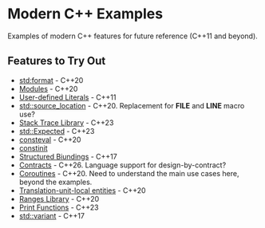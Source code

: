 # Modern C++ Examples

Examples of modern C++ features for future reference (C++11 and beyond).

## Features to Try Out

* [std:format](https://en.cppreference.com/w/cpp/utility/format/format.html) - C++20
* [Modules](https://en.cppreference.com/w/cpp/language/modules.html) - C++20
* [User-defined Literals](https://en.cppreference.com/w/cpp/language/user_literal.html) - C++11
* [std::source_location](https://en.cppreference.com/w/cpp/utility/source_location.html) - C++20. Replacement for __FILE__ and __LINE__ macro use?
* [Stack Trace Library](https://en.cppreference.com/w/cpp/header/stacktrace.html) - C++23
* [std::Expected](https://en.cppreference.com/w/cpp/utility/expected.html) - C++23
* [consteval](https://en.cppreference.com/w/cpp/language/consteval.html) - C++20
* [constinit](https://en.cppreference.com/w/cpp/language/constinit.html)
* [Structured Biundings](https://en.cppreference.com/w/cpp/language/structured_binding.html) - C++17
* [Contracts](https://en.cppreference.com/w/cpp/language/contracts.html) - C++26. Language support for design-by-contract?
* [Coroutines](https://en.cppreference.com/w/cpp/language/coroutines.html) - C++20. Need to understand the main use cases here, beyond the examples.
* [Translation-unit-local entities](https://en.cppreference.com/w/cpp/language/tu_local.html) - C++20
* [Ranges Library](https://en.cppreference.com/w/cpp/ranges.html) - C++20
* [Print Functions](https://en.cppreference.com/w/cpp/io.html#Print_functions) - C++23
* [std::variant](https://en.cppreference.com/w/cpp/utility/variant.html) - C++17
